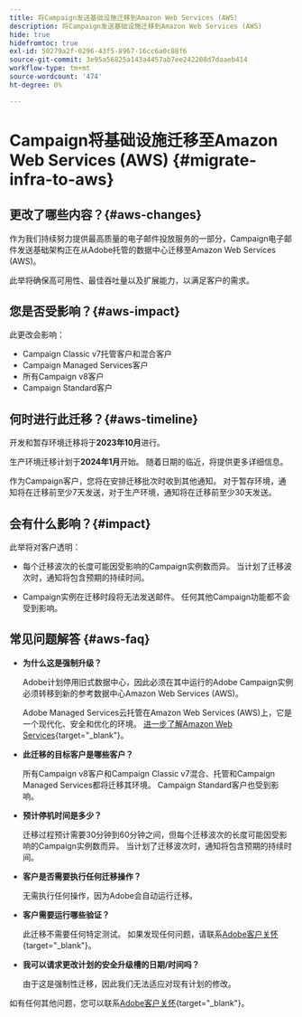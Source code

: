 ```yaml
---
title: 将Campaign发送基础设施迁移到Amazon Web Services (AWS)
description: 将Campaign发送基础设施迁移到Amazon Web Services (AWS)
hide: true
hidefromtoc: true
exl-id: 50279a2f-0296-43f5-8967-16cc6a0c88f6
source-git-commit: 3e95a56825a143a4457ab7ee242208d7daaeb414
workflow-type: tm+mt
source-wordcount: '474'
ht-degree: 0%

---
```


# Campaign将基础设施迁移至Amazon Web Services (AWS) {#migrate-infra-to-aws}

## 更改了哪些内容？{#aws-changes}

作为我们持续努力提供最高质量的电子邮件投放服务的一部分，Campaign电子邮件发送基础架构正在从Adobe托管的数据中心迁移至Amazon Web Services (AWS)。

此举将确保高可用性、最佳吞吐量以及扩展能力，以满足客户的需求。

## 您是否受影响？{#aws-impact}

此更改会影响：

* Campaign Classic v7托管客户和混合客户
* Campaign Managed Services客户
* 所有Campaign v8客户
* Campaign Standard客户

## 何时进行此迁移？{#aws-timeline}

开发和暂存环境迁移将于&#x200B;**2023年10月**&#x200B;进行。

生产环境迁移计划于&#x200B;**2024年1月**&#x200B;开始。 随着日期的临近，将提供更多详细信息。

作为Campaign客户，您将在安排迁移批次时收到其他通知。 对于暂存环境，通知将在迁移前至少7天发送，对于生产环境，通知将在迁移前至少30天发送。

## 会有什么影响？{#impact}

此举将对客户透明：

* 每个迁移波次的长度可能因受影响的Campaign实例数而异。 当计划了迁移波次时，通知将包含预期的持续时间。

* Campaign实例在迁移时段将无法发送邮件。 任何其他Campaign功能都不会受到影响。


## 常见问题解答 {#aws-faq}

* **为什么这是强制升级？**

  Adobe计划停用旧式数据中心，因此必须在其中运行的Adobe Campaign实例必须转移到新的参考数据中心Amazon Web Services (AWS)。

  Adobe Managed Services云托管在Amazon Web Services (AWS)上，它是一个现代化、安全和优化的环境。 [进一步了解Amazon Web Services](https://aws.amazon.com/application-hosting/benefits/){target="_blank"}。

* **此迁移的目标客户是哪些客户？**

  所有Campaign v8客户和Campaign Classic v7混合、托管和Campaign Managed Services都将迁移其环境。 Campaign Standard客户也受到影响。

* **预计停机时间是多少？**

  迁移过程预计需要30分钟到60分钟之间，但每个迁移波次的长度可能因受影响的Campaign实例数而异。 当计划了迁移波次时，通知将包含预期的持续时间。

* **客户是否需要执行任何迁移操作？**

  无需执行任何操作，因为Adobe会自动运行迁移。

* **客户需要运行哪些验证？**

  此迁移不需要任何特定测试。 如果发现任何问题，请联系[Adobe客户关怀](https://experienceleague.adobe.com/zh-hans?support-solution=Campaign#support){target="_blank"}。


* **我可以请求更改计划的安全升级槽的日期/时间吗？**

  由于这是强制性迁移，因此我们无法适应对现有计划的修改。

如有任何其他问题，您可以联系[Adobe客户关怀](https://experienceleague.adobe.com/zh-hans?support-solution=Campaign#support){target="_blank"}。
